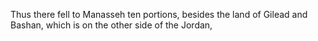 Thus there fell to Manasseh ten portions, besides the land of Gilead and Bashan, which is on the other side of the Jordan,
